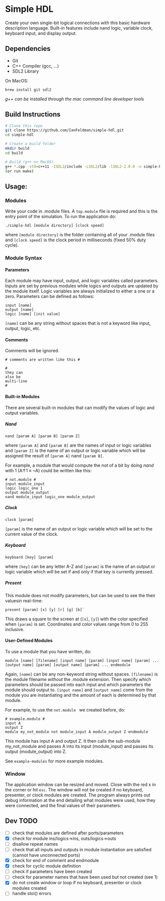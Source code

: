 # Simple HDL
Create your own single-bit logical connections with this basic hardware description language. Built-in features include nand logic, variable clock, keyboard input, and display output. 

## Dependencies
- Git
- C++ Compiler (gcc, ...)
- SDL2 Library

On MacOS:
```
brew install git sdl2
```

*g++ can be installed through the mac command line developer tools*

## Build Instructions
```sh
# Clone this repo
git clone https://github.com/IanFeldman/simple-hdl.git
cd simple-hdl

# Create a build folder
mkdir build
cd build

# Build (g++ on MacOS)
g++ *.cpp -std=c++11 -ISDL2/include -LSDL2/lib -lSDL2-2.0.0 -o simple-hdl
(or run make)
```

## Usage:
### Modules
Write your code in .module files. A `top.module` file is required and this is the entry point of the simulation.
To run the application do:
```
./simple-hdl [module directory] [clock speed]
```
where `[module directory]` is the folder containing all of your .module files and `[clock speed]` is the clock period in milliseconds (fixed 50% duty cycle).

### Module Syntax
#### Parameters
Each module may have input, output, and logic variables called parameters. Inputs are set by previous modules while logics and outputs are updated by the module itself. Logic variables are always initialized to either a one or a zero. Parameters can be defined as follows: 
```
input [name]
output [name]
logic [name] [init value]
```
`[name]` can be any string without spaces that is not a keyword like input, output, logic, etc.

#### Comments
Comments will be ignored.
```
# comments are written like this #
```
```
#
they can
also be
multi-line
#
```

#### Built-in Modules
There are several built-in modules that can modify the values of logic and output variables.

##### Nand
```
nand [param A] [param B] [param Z]
```
where `[param A]` and `[param B]` are the names of input or logic variables and `[param Z]` is the name of an output or logic variable which will be assigned the result of `[param A]` nand `[param B]`.

For example, a module that would compute the _not_ of a bit by doing _nand_ with 1 (A↑1 ≡ ~A) could be written like this:
```
# not.module #
input module_input
logic logic_one 1
output module_output
nand module_input logic_one module_output
```

##### Clock
```
clock [param]
```
`[param]` is the name of an output or logic variable which will be set to the current value of the clock.

##### Keyboard
```
keyboard [key] [param]
```
where `[key]` can be any letter A-Z and `[param]` is the name of an output or logic variable which will be set if and only if that key is currently pressed.

##### Present
This module does not modify parameters, but can be used to see the their valuesin real-time:
```
present [param] [x] [y] [r] [g] [b]`
```
This draws a square to the screen at (`[x]`, `[y]`) with the color specified when `[param]` is set. Coordinates and color values range from 0 to 255 inclusive.

#### User-Defined Modules
To use a module that you have written, do:
```
module [name] [filename] [input name] [param] [input name] [param] ... [output name] [param] [output name] [param] ... endmodule
```
Again, `[name]` can be any non-keyword string without spaces. `[filename]` is the module filename _without_ the .module extension. Then specify which parameters should be passed into each input and which parameters the module should output to. `[input name]` and `[output name]` come from the module you are instantiating and the amount of each is determined by that module.

For example, to use the `not.module ` we created before, do:
```
# example.module #
input A
output Z
module my_not_module not module_input A module_output Z endmodule
```
This module has input A and output Z. It then calls the sub-module my_not_module and passes A into its input (module_input) and passes its output (module_output) into Z.

See `example-modules` for more example modules.

### Window
The application window can be resized and moved. Close with the red x in the corner or hit `esc`. The window will not be created if no keyboard, presenter, or clock modules are created. The program always prints out debug information at the end detailing what modules were used, how they were connected, and the final values of their parameters.

## Dev TODO

- [ ] check that modules are defined after ports/parameters
- [x] check for module ins/logics->ins, outs/logics->outs 
- [ ] disallow repeat names
- [ ] check that all inputs and outputs in module instantiation are satisfied (cannot have unconnected ports)
- [x] check for end of comment and endmodule
- [x] check for cyclic module definition
- [ ] check if parameters have been created
- [ ] check for parameter names that have been used but not created (see 1)
- [x] do not create window or loop if no keyboard, presenter or clock modules created
- [ ] handle stoi() errors
